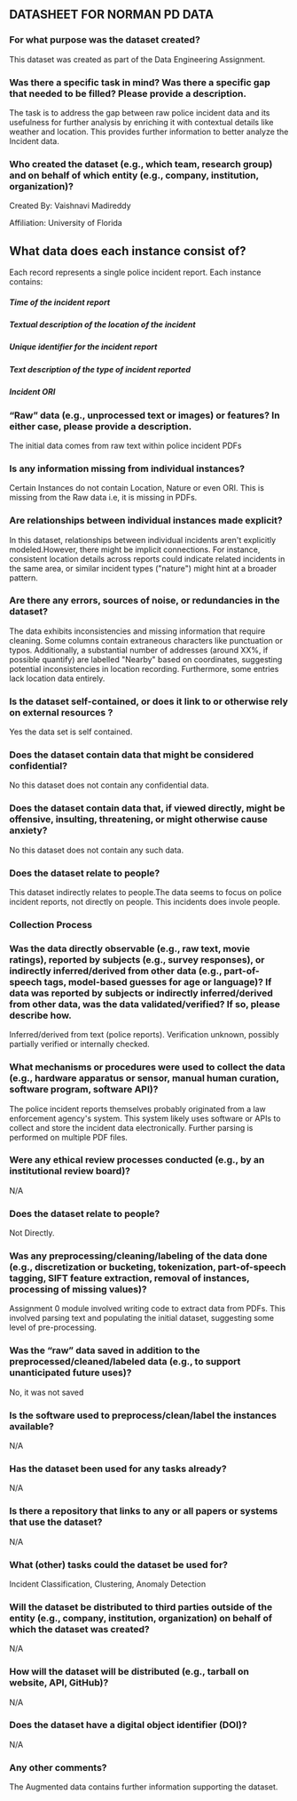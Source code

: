 ## DATASHEET FOR NORMAN PD DATA


### For what purpose was the dataset created?
This dataset was created as part of the Data Engineering Assignment. 

### Was there a specific task in mind? Was there a specific gap that needed to be filled? Please provide a description.
The task is to address the gap between raw police incident data and its usefulness for further analysis by enriching it with contextual details like weather and location.
This provides further information to better analyze the Incident data.

### Who created the dataset (e.g., which team, research group) and on behalf of which entity (e.g., company, institution, organization)?
Created By: Vaishnavi Madireddy

Affiliation: University of Florida

## What data does each instance consist of?
Each record represents a single police incident report. Each instance contains:
##### Time of the incident report
##### Textual description of the location of the incident 
##### Unique identifier for the incident report
##### Text description of the type of incident reported
##### Incident ORI

### “Raw” data (e.g., unprocessed text or images) or features? In either case, please provide a description.
The initial data  comes from raw text within police incident PDFs


### Is any information missing from individual instances?
Certain Instances do not contain Location, Nature or even ORI. This is missing from the Raw data i.e, it is missing in PDFs.

### Are relationships between individual instances made explicit?
In this dataset, relationships between individual incidents aren't explicitly modeled.However, there might be implicit connections. For instance, consistent location details across reports could indicate related incidents in the same area, or similar incident types ("nature") might hint at a broader pattern.


### Are there any errors, sources of noise, or redundancies in the dataset?
The data exhibits inconsistencies and missing information that require cleaning. Some columns contain extraneous characters like punctuation or typos. Additionally, a substantial number of addresses (around XX%, if possible quantify) are labelled "Nearby" based on coordinates, suggesting potential inconsistencies in location recording. Furthermore, some entries lack location data entirely.

### Is the dataset self-contained, or does it link to or otherwise rely on external resources ?
Yes the data set is self contained.

### Does the dataset contain data that might be considered confidential?
No this dataset does not contain any confidential data.

### Does the dataset contain data that, if viewed directly, might be offensive, insulting, threatening, or might otherwise cause anxiety?
No this dataset does not contain any such data.

### Does the dataset relate to people?
This dataset indirectly relates to people.The data seems to focus on police incident reports, not directly on people. This incidents does invole people. 


### Collection Process

### Was the data directly observable (e.g., raw text, movie ratings), reported by subjects (e.g., survey responses), or indirectly inferred/derived from other data (e.g., part-of-speech tags, model-based guesses for age or language)? If data was reported by subjects or indirectly inferred/derived from other data, was the data validated/verified? If so, please describe how.
Inferred/derived from text (police reports). Verification unknown, possibly partially verified or internally checked.

### What mechanisms or procedures were used to collect the data (e.g., hardware apparatus or sensor, manual human curation, software program, software API)?
The police incident reports themselves probably originated from a law enforcement agency's system. This system likely uses software or APIs to collect and store the incident data electronically.
Further parsing is performed on multiple PDF files.


### Were any ethical review processes conducted (e.g., by an institutional review board)?
N/A

### Does the dataset relate to people?
Not Directly.


### Was any preprocessing/cleaning/labeling of the data done (e.g., discretization or bucketing, tokenization, part-of-speech tagging, SIFT feature extraction, removal of instances, processing of missing values)?
Assignment 0 module involved writing code to extract data from PDFs. This involved parsing text and populating the initial dataset, suggesting some level of pre-processing.

### Was the “raw” data saved in addition to the preprocessed/cleaned/labeled data (e.g., to support unanticipated future uses)?
No, it was not saved

### Is the software used to preprocess/clean/label the instances available?
N/A



### Has the dataset been used for any tasks already?
N/A

### Is there a repository that links to any or all papers or systems that use the dataset?
N/A

### What (other) tasks could the dataset be used for?
Incident Classification, Clustering, Anomaly Detection

### Will the dataset be distributed to third parties outside of the entity (e.g., company, institution, organization) on behalf of which the dataset was created?
N/A

### How will the dataset will be distributed (e.g., tarball on website, API, GitHub)?
N/A

### Does the dataset have a digital object identifier (DOI)?
N/A

### Any other comments?
The Augmented data contains further information supporting the dataset.
